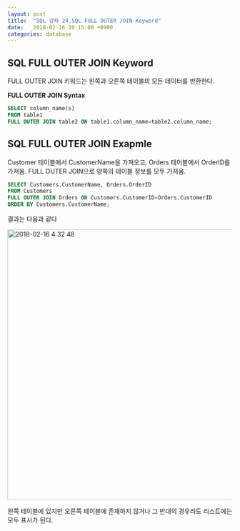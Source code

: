 ```yaml
---
layout: post
title:  "SQL 강좌 24.SQL FULL OUTER JOIN Keyword"
date:   2018-02-16 10:15:00 +0900
categories: database
---
```


## SQL FULL OUTER JOIN Keyword

FULL OUTER JOIN 키워드는 왼쪽과 오른쪽 테이블의 모든 데이터를 반환한다.

**FULL OUTER JOIN Syntax**

```sql
SELECT column_name(s)
FROM table1
FULL OUTER JOIN table2 ON table1.column_name=table2.column_name;
```

## SQL FULL OUTER JOIN Exapmle

Customer 테이블에서 CustomerName을 가져오고, Orders 테이블에서 OrderID를 가져옴. FULL OUTER JOIN으로 양쪽의 테이블 정보를 모두 가져옴.

```sql
SELECT Customers.CustomerName, Orders.OrderID
FROM Customers
FULL OUTER JOIN Orders ON Customers.CustomerID=Orders.CustomerID
ORDER BY Customers.CustomerName;
```

결과는 다음과 같다

<img width="606" alt="2018-02-16 4 32 48" src="https://user-images.githubusercontent.com/33015649/36297608-0d162d62-1337-11e8-83ee-9ac16c62dbe5.png">

왼쪽 테이블에 있지만 오른쪽 테이블에 존재하지 않거나 그 반대의 경우라도 리스트에는 모두 표시가 된다.
